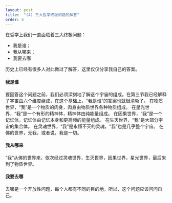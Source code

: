 ```yaml
---
layout: post
title:  "(4) 三大哲学终极问题的解答"
order: 4
---
```

在哲学上我们一直面临着三大终极问题：

- 我是谁；
- 我从哪来；
- 我要去哪

历史上已经有很多人对此做过了解答，这里仅仅分享我自己的答案。

#### **我是谁**

要回答这个问题之前，我们必须深刻地了解这个宇宙的组成。在第三节我已经解释了宇宙由六个维度组成，在这个基础上，“我是谁”的答案也就很清晰了。
在物质世界，“我”是一个物质的肉身，肉身由物质世界各种物质组成。
在星光世界，“我”是一个有形的精神体，精神体由纯能量组成。
在因果世界，“我”是一个记忆体，记忆体由记忆本身和更高频的能量组成。
在生灭世界，“我”是大部分宇宙的集合体。
在灵魂世界，“我”是永恒不灭的灵魂，“我”也是几乎整个宇宙。
在佛的世界，无我，或者说，我是一切。

#### **我从哪来**

“我”从佛的世界来，依次经过灵魂世界，生灭世界，因果世界，星光世界，最后来到了物质世界。

#### **我要去哪**

去哪是一个开放性问题，每个人都有不同的目的地，所以，这个问题应该问问自己。
